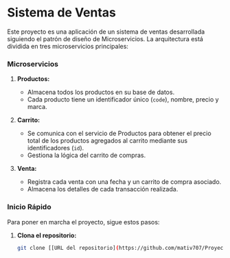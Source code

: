 # Sistema de Ventas

Este proyecto es una aplicación de un sistema de ventas desarrollada siguiendo el patrón de diseño de Microservicios. La arquitectura está dividida en tres microservicios principales:

### **Microservicios**

1. **Productos:**
   - Almacena todos los productos en su base de datos.
   - Cada producto tiene un identificador único (`code`), nombre, precio y marca.

2. **Carrito:**
   - Se comunica con el servicio de Productos para obtener el precio total de los productos agregados al carrito mediante sus identificadores (`id`).
   - Gestiona la lógica del carrito de compras.

3. **Venta:**
   - Registra cada venta con una fecha y un carrito de compra asociado.
   - Almacena los detalles de cada transacción realizada.

### **Inicio Rápido**

Para poner en marcha el proyecto, sigue estos pasos:

1. **Clona el repositorio:**
   ```sh
   git clone [[URL del repositorio](https://github.com/mativ707/Proyecto-sistema-de-ventas)]
